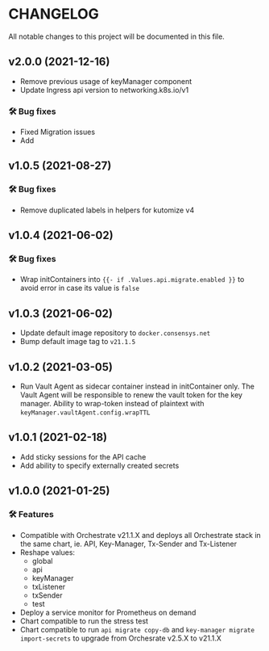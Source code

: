 # CHANGELOG

All notable changes to this project will be documented in this file.

## v2.0.0 (2021-12-16)
 * Remove previous usage of keyManager component
 * Update Ingress api version to networking.k8s.io/v1
### 🛠 Bug fixes
 * Fixed Migration issues
 * Add 

## v1.0.5 (2021-08-27)
### 🛠 Bug fixes
 * Remove duplicated labels in helpers for kutomize v4

## v1.0.4 (2021-06-02)
### 🛠 Bug fixes
 * Wrap initContainers into `{{- if .Values.api.migrate.enabled }}` to avoid error in case its value is `false`

## v1.0.3 (2021-06-02)

 * Update default image repository to `docker.consensys.net`
 * Bump default image tag to `v21.1.5`
  
## v1.0.2 (2021-03-05)

 * Run Vault Agent as sidecar container instead in initContainer only. The Vault Agent will be responsible to renew the vault token for the key manager. Ability to wrap-token instead of plaintext with `keyManager.vaultAgent.config.wrapTTL`


## v1.0.1 (2021-02-18)

 * Add sticky sessions for the API cache
 * Add ability to specify externally created secrets

## v1.0.0 (2021-01-25)

### 🛠 Features
 * Compatible with Orchestrate v21.1.X and deploys all Orchestrate stack in the same chart, ie. API, Key-Manager, Tx-Sender and Tx-Listener
 * Reshape values:
   * global
   * api
   * keyManager
   * txListener
   * txSender
   * test
 * Deploy a service monitor for Prometheus on demand
 * Chart compatible to run the stress test
 * Chart compatible to run `api migrate copy-db` and `key-manager migrate import-secrets` to upgrade from Orchesrate v2.5.X to v21.1.X
